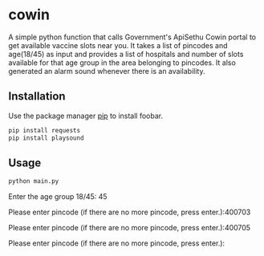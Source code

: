 # cowin

A simple python function that calls Government's ApiSethu Cowin portal to get available vaccine slots near you.
It takes a list of pincodes and age(18/45) as input and provides a list of hospitals and number of slots available for that age group in the area belonging to pincodes.
It also generated an alarm sound whenever there is an availability. 


## Installation

Use the package manager [pip](https://pip.pypa.io/en/stable/) to install foobar.

```bash
pip install requests
pip install playsound
```

## Usage

```bash
python main.py
```
Enter the age group 18/45: 45

Please enter pincode (if there are no more pincode, press enter.):400703

Please enter pincode (if there are no more pincode, press enter.):400705

Please enter pincode (if there are no more pincode, press enter.):
